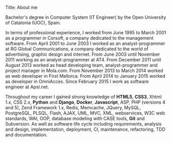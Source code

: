 Title: About me

Bachelor's degree in Computer System (IT Engineer) by the 
Open University of Catalonia (UOC), Spain.

In terms of professional experience, I worked from June 1995 to March 2001 as a 
programmer in Corsoft, a company dedicated to the management software. 
From April 2001 to June 2003 I worked as an analyst-programmer at RG Global Communications, 
a company dedicated to the world of advertising, graphic design and internet. 
From June 2003 until November 2011 working as an analyst-programmer at AT4. 
From December 2011 until August 2013 worked as head developing team, analyst-programmer 
and project manager in Mola.com. From November 2013 to March 2014 worked as web developer 
in First Mallorca. From April 2014 to January 2015 worked as developer in OmniAcces. 
Since February 2015 I work as software engineer at Apsl.net.

Throughout my career I gained strong knowledge of **HTML5**, **CSS3**, Xhtml 1.x, CSS 2.x, 
**Python** and **Django**, **Docker**, **Javascript**, ASP, PHP (versions 4 and 5), Zend Framework 1.x, 
Redis, Memcache, JQuery, MySQL, PostgreSQL, PLSQL, Flash, AJAX, UML, MVC, XML, webservices, 
W3C web standards, WAI, OOP, database modeling with CASE tools, **Git** and Subversion. 
As well as software life cycle including requirements, analysis and design, implementation, 
deployment, CI, maintenance, refactoring, TDD and documentation.